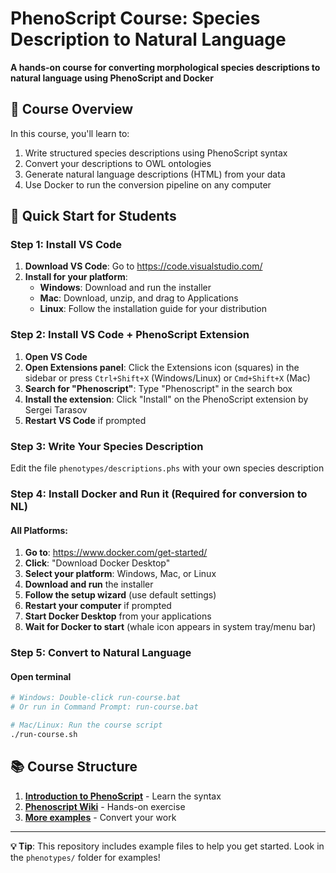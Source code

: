 # PhenoScript Course: Species Description to Natural Language

**A hands-on course for converting morphological species descriptions to natural language using PhenoScript and Docker**

## 🎯 Course Overview

In this course, you'll learn to:
1. Write structured species descriptions using PhenoScript syntax
2. Convert your descriptions to OWL ontologies 
3. Generate natural language descriptions (HTML) from your data
4. Use Docker to run the conversion pipeline on any computer


## 🚀 Quick Start for Students

### Step 1: Install VS Code
1. **Download VS Code**: Go to https://code.visualstudio.com/
2. **Install for your platform**:
   - **Windows**: Download and run the installer
   - **Mac**: Download, unzip, and drag to Applications
   - **Linux**: Follow the installation guide for your distribution

### Step 2: Install VS Code + PhenoScript Extension 

1. **Open VS Code**
2. **Open Extensions panel**: Click the Extensions icon (squares) in the sidebar or press `Ctrl+Shift+X` (Windows/Linux) or `Cmd+Shift+X` (Mac)
3. **Search for "Phenoscript"**: Type "Phenoscript" in the search box
4. **Install the extension**: Click "Install" on the PhenoScript extension by Sergei Tarasov
5. **Restart VS Code** if prompted



### Step 3: Write Your Species Description
Edit the file `phenotypes/descriptions.phs` with your own species description



### Step 4: Install Docker and Run it (Required for conversion to NL)

#### All Platforms:
1. **Go to**: https://www.docker.com/get-started/
2. **Click**: "Download Docker Desktop"
3. **Select your platform**: Windows, Mac, or Linux
4. **Download and run** the installer
5. **Follow the setup wizard** (use default settings)
6. **Restart your computer** if prompted
7. **Start Docker Desktop** from your applications
8. **Wait for Docker to start** (whale icon appears in system tray/menu bar)


### Step 5: Convert to Natural Language

#### Open terminal
```bash
# Windows: Double-click run-course.bat
# Or run in Command Prompt: run-course.bat

# Mac/Linux: Run the course script
./run-course.sh
```


## 📚 Course Structure

1. **[Introduction to PhenoScript](https://github.com/sergeitarasov/PhenoScript/wiki/Introduction-to-Phenoscript-Language)** - Learn the syntax
2. **[Phenoscript Wiki](https://github.com/sergeitarasov/PhenoScript/wiki)** - Hands-on exercise
3. **[More examples](https://github.com/g-montanaro/phenoscript_grebennikovius)** - Convert your work



---

**💡 Tip**: This repository includes example files to help you get started. Look in the `phenotypes/` folder for examples!

